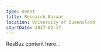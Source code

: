 ```yaml
---
type: event
title: Research Bazaar
location: University of Queensland
startDate: 2017-02-17
---
```


ResBaz content here...
